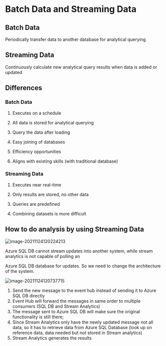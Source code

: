 # Batch Data and Streaming Data

## Batch Data

Periodically transfer data to another database for analytical querying

## Streaming Data

Continuously calculate new analytical query results when data is added or updated

## Differences

### Batch Data

1. Executes on a schedule

2. All data is stored for analytical querying 

3. Query the data after loading

4. Easy joining of databases

5. Efficiency opportunities

6. Aligns with existing skills (with traditional database)


### Streaming Data

1. Executes near real-time

2. Only results are stored, no other data

3. Queries are predefined

4. Combining datasets is more difficult 


## How to do analysis by using Streaming  Data

![image-20211124120224213](C:\Users\qgu4\AppData\Roaming\Typora\typora-user-images\image-20211124120224213.png)

Azure SQL DB cannot stream updates into another system, while  stream analytics is not capable of polling an 

Azure SQL DB database for updates. So we need to change the architecture of the system.

![image-20211124120737715](C:\Users\qgu4\AppData\Roaming\Typora\typora-user-images\image-20211124120737715.png)

1. Send the new message to the event hub instead of sending it to Azure SQL DB directly
2. Event Hub will forward the messages in same order to multiple consumers (SQL DB and Stream Analytics)
3. The message sent to Azure SQL DB will make sure the original functionality is still there;
4. Since Stream Analytics only have the newly updated message not all data, so it has to retrieve data from Azure SQL Database (look up on reference data, data needed but not stored in Stream analytics)
5. Stream Analytics generates the results